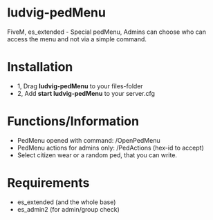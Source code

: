 # ludvig-pedMenu

FiveM, es_extended - Special pedMenu, Admins can choose who can access the menu and not via a simple command.

# Installation

- 1, Drag **ludvig-pedMenu** to your files-folder
- 2, Add **start ludvig-pedMenu** to your server.cfg

# Functions/Information

- PedMenu opened with command: /OpenPedMenu
- PedMenu actions for admins only: /PedActions (hex-id to accept)
- Select citizen wear or a random ped, that you can write.

# Requirements

- es_extended (and the whole base)
- es_admin2 (for admin/group check)

